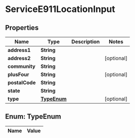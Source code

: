 

# ServiceE911LocationInput

## Properties

Name | Type | Description | Notes
------------ | ------------- | ------------- | -------------
**address1** | **String** |  | 
**address2** | **String** |  |  [optional]
**community** | **String** |  | 
**plusFour** | **String** |  |  [optional]
**postalCode** | **String** |  | 
**state** | **String** |  | 
**type** | [**TypeEnum**](#TypeEnum) |  |  [optional]


## Enum: TypeEnum

Name | Value
---- | -----




